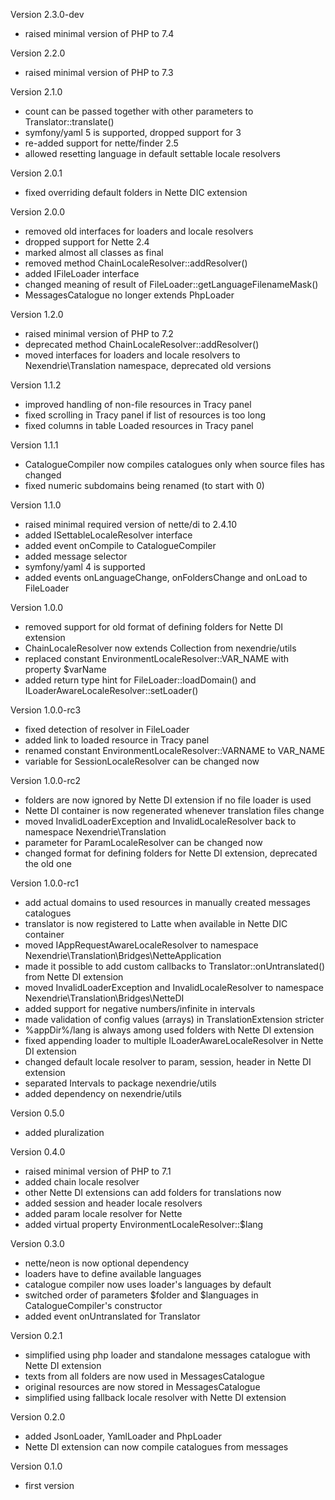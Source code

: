 Version 2.3.0-dev
- raised minimal version of PHP to 7.4

Version 2.2.0
- raised minimal version of PHP to 7.3

Version 2.1.0
- count can be passed together with other parameters to Translator::translate()
- symfony/yaml 5 is supported, dropped support for 3
- re-added support for nette/finder 2.5
- allowed resetting language in default settable locale resolvers

Version 2.0.1
- fixed overriding default folders in Nette DIC extension

Version 2.0.0
- removed old interfaces for loaders and locale resolvers
- dropped support for Nette 2.4
- marked almost all classes as final
- removed method ChainLocaleResolver::addResolver()
- added IFileLoader interface
- changed meaning of result of FileLoader::getLanguageFilenameMask()
- MessagesCatalogue no longer extends PhpLoader

Version 1.2.0
- raised minimal version of PHP to 7.2
- deprecated method ChainLocaleResolver::addResolver()
- moved interfaces for loaders and locale resolvers to Nexendrie\Translation namespace, deprecated old versions

Version 1.1.2
- improved handling of non-file resources in Tracy panel
- fixed scrolling in Tracy panel if list of resources is too long
- fixed columns in table Loaded resources in Tracy panel

Version 1.1.1
- CatalogueCompiler now compiles catalogues only when source files has changed
- fixed numeric subdomains being renamed (to start with 0)

Version 1.1.0
- raised minimal required version of nette/di to 2.4.10
- added ISettableLocaleResolver interface
- added event onCompile to CatalogueCompiler
- added message selector
- symfony/yaml 4 is supported
- added events onLanguageChange, onFoldersChange and onLoad to FileLoader

Version 1.0.0
- removed support for old format of defining folders for Nette DI extension
- ChainLocaleResolver now extends Collection from nexendrie/utils
- replaced constant EnvironmentLocaleResolver::VAR_NAME with property $varName
- added return type hint for FileLoader::loadDomain() and ILoaderAwareLocaleResolver::setLoader()

Version 1.0.0-rc3
- fixed detection of resolver in FileLoader
- added link to loaded resource in Tracy panel
- renamed constant EnvironmentLocaleResolver::VARNAME to VAR_NAME
- variable for SessionLocaleResolver can be changed now

Version 1.0.0-rc2
- folders are now ignored by Nette DI extension if no file loader is used
- Nette DI container is now regenerated whenever translation files change
- moved InvalidLoaderException and InvalidLocaleResolver back to namespace Nexendrie\Translation
- parameter for ParamLocaleResolver can be changed now
- changed format for defining folders for Nette DI extension, deprecated the old one

Version 1.0.0-rc1
- add actual domains to used resources in manually created messages catalogues
- translator is now registered to Latte when available in Nette DIC container
- moved IAppRequestAwareLocaleResolver to namespace Nexendrie\Translation\Bridges\NetteApplication
- made it possible to add custom callbacks to Translator::onUntranslated() from Nette DI extension
- moved InvalidLoaderException and InvalidLocaleResolver to namespace Nexendrie\Translation\Bridges\NetteDI
- added support for negative numbers/infinite in intervals
- made validation of config values (arrays) in TranslationExtension stricter
- %appDir%/lang is always among used folders with Nette DI extension
- fixed appending loader to multiple ILoaderAwareLocaleResolver in Nette DI extension
- changed default locale resolver to param, session, header in Nette DI extension
- separated Intervals to package nexendrie/utils
- added dependency on nexendrie/utils

Version 0.5.0
- added pluralization

Version 0.4.0
- raised minimal version of PHP to 7.1
- added chain locale resolver
- other Nette DI extensions can add folders for translations now
- added session and header locale resolvers
- added param locale resolver for Nette
- added virtual property EnvironmentLocaleResolver::$lang

Version 0.3.0
- nette/neon is now optional dependency
- loaders have to define available languages
- catalogue compiler now uses loader's languages by default
- switched order of parameters $folder and $languages in CatalogueCompiler's constructor
- added event onUntranslated for Translator

Version 0.2.1
- simplified using php loader and standalone messages catalogue with Nette DI extension
- texts from all folders are now used in MessagesCatalogue
- original resources are now stored in MessagesCatalogue
- simplified using fallback locale resolver with Nette DI extension

Version 0.2.0
- added JsonLoader, YamlLoader and PhpLoader
- Nette DI extension can now compile catalogues from messages

Version 0.1.0
- first version
